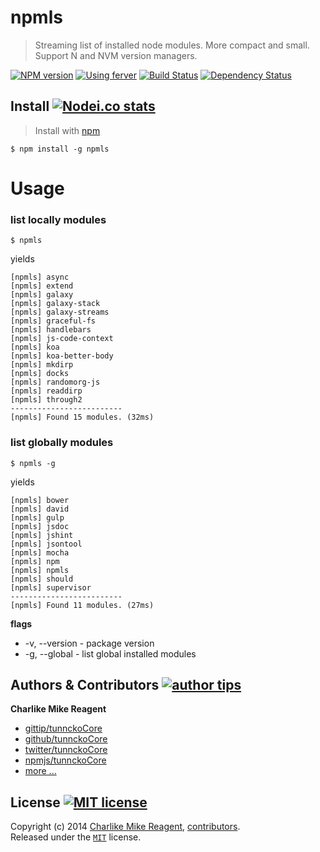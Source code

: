 # npmls
> Streaming list of installed node modules. More compact and small. Support N and NVM version managers.

[![NPM version][npmjs-shields]][npmjs-url]
[![Using ferver][ferver-img]][ferver-url]
[![Build Status][travis-img]][travis-url]
[![Dependency Status][depstat-img]][depstat-url]


## Install [![Nodei.co stats][npmjs-install]][npmjs-url] 

> Install with [npm](https://npmjs.org)

```
$ npm install -g npmls
```

# Usage
### list locally modules
```
$ npmls
```
yields
```
[npmls] async
[npmls] extend
[npmls] galaxy
[npmls] galaxy-stack
[npmls] galaxy-streams
[npmls] graceful-fs
[npmls] handlebars
[npmls] js-code-context
[npmls] koa
[npmls] koa-better-body
[npmls] mkdirp
[npmls] docks
[npmls] randomorg-js
[npmls] readdirp
[npmls] through2
-------------------------
[npmls] Found 15 modules. (32ms)
``````
### list globally modules
```
$ npmls -g
```
yields
```
[npmls] bower
[npmls] david
[npmls] gulp
[npmls] jsdoc
[npmls] jshint
[npmls] jsontool
[npmls] mocha
[npmls] npm
[npmls] npmls
[npmls] should
[npmls] supervisor
-------------------------
[npmls] Found 11 modules. (27ms)
```

**flags**
+ -v, --version - package version
+ -g, --global - list global installed modules


## Authors & Contributors [![author tips][author-gittip-img]][author-gittip]

**Charlike Mike Reagent**
+ [gittip/tunnckoCore][author-gittip]
+ [github/tunnckoCore][author-github]
+ [twitter/tunnckoCore][author-twitter]
+ [npmjs/tunnckoCore][author-npmjs]
+ [more ...][author-more]


## License [![MIT license][license-img]][license-url]
Copyright (c) 2014 [Charlike Mike Reagent][author-website], [contributors][contrib-url].  
Released under the [`MIT`][license-url] license.


[mocha-url]: https://github.com/visionmedia/mocha

[contrib-url]: https://github.com/tunnckoCore/docks/graphs/contributors
[npmjs-url]: http://npm.im/docks
[npmjs-shields]: http://img.shields.io/npm/v/docks.svg
[npmjs-install]: https://nodei.co/npm/docks.svg?mini=true

[license-url]: https://github.com/tunnckoCore/docks/blob/master/license.md
[license-img]: http://img.shields.io/badge/license-MIT-blue.svg

[travis-url]: https://travis-ci.org/tunnckoCore/docks
[travis-img]: https://travis-ci.org/tunnckoCore/docks.svg?branch=master

[depstat-url]: https://david-dm.org/tunnckoCore/docks
[depstat-img]: https://david-dm.org/tunnckoCore/docks.svg

[author-gittip-img]: http://img.shields.io/gittip/tunnckoCore.svg
[author-gittip]: https://www.gittip.com/tunnckoCore
[author-github]: https://github.com/tunnckoCore
[author-twitter]: https://twitter.com/tunnckoCore
[author-website]: http://www.whistle-bg.tk
[author-npmjs]: https://npmjs.org/~tunnckocore
[author-more]: http://j.mp/1stW47C

[ferver-img]: http://img.shields.io/badge/using-ferver-585858.svg
[ferver-url]: https://github.com/jonathanong/ferver

[n-url]: https://github.com/visionmedia/n
[nvm-url]: https://github.com/creationix/nvm
